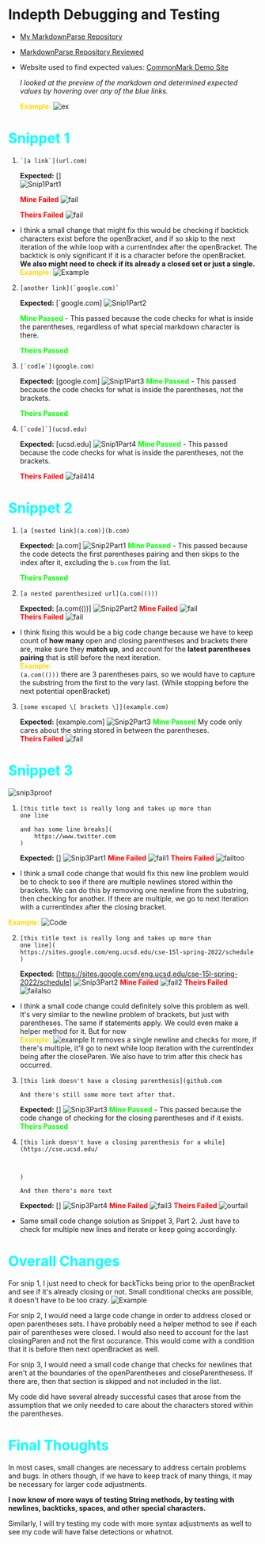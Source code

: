 # Indepth Debugging and Testing 

* [My MarkdownParse Repository](https://github.com/AllKeng/markdown-parser)

* [MarkdownParse Repository Reviewed](https://github.com/Mnohem/markdown-parser)

* Website used to find expected values: 
[CommonMark Demo Site](https://spec.commonmark.org/dingus/)

    *I looked at the preview of the markdown and determined expected values by hovering over any of the blue links.*  
    
    **<span style="color:gold">Example:**
    ![ex](4exampleOfExpectedLink.JPG)

# <span style="color:Cyan">Snippet 1

1. 
    ```
    `[a link`](url.com)
    ```
    **Expected:** []  
    ![Snip1Part1](4snippett1part1.JPG)

    **<span style="color:red">Mine Failed</span>**
        ![fail](4snip1part1fail.JPG)

    **<span style="color:red">Theirs Failed</span>**
        ![fail](4theirs411fail.JPG)
    
* I think a small change that might fix this would be checking if backtick characters exist before the openBracket, and if so skip to the next iteration of the while loop with a currentIndex after the openBracket. The backtick is only significant if it is a character before the openBracket.   
  **We also might need to check if its already a closed set or just a single.**   
  **<span style="color:gold">Example:**
  ![Example](4fixGraveProblem.JPG)
2. 
    ```
    [another link](`google.com)`
    ```
    **Expected:** [`google.com]
    ![Snip1Part2](4snippet1part2.JPG) 
     
    **<span style="color:lime">Mine Passed</span>**  - This passed because the code checks for what is inside the parentheses, regardless of what special markdown character is there.    

    **<span style="color:lime">Theirs Passed</span>**
    

3.  
    ```
    [`cod[e`](google.com)
    ```
    **Expected:** [google.com]
    ![Snip1Part3](4snippet1part3.JPG)
    **<span style="color:lime">Mine Passed</span>**   - This passed because the code checks for what is inside the parentheses, not the brackets.   

    **<span style="color:lime">Theirs Passed</span>**

4. 
    ```
    [`code]`](ucsd.edu)
    ```
    **Expected:** [ucsd.edu]
    ![Snip1Part4](4snippet1part4.JPG)
    **<span style="color:lime">Mine Passed</span>** - This passed because the code checks for what is inside the parentheses, not the brackets.  

    **<span style="color:red">Theirs Failed</span>**
    ![fail414](4theirs414fail.JPG)

# <span style="color:Cyan">Snippet 2

1. 
    ```
    [a [nested link](a.com)](b.com)
    ```
    **Expected:** [a.com]
    ![Snip2Part1](4snippet2part1.JPG)
    **<span style="color:lime">Mine Passed</span>**  - This passed because the code detects the first parentheses pairing and then skips to the index after it, excluding the `b.com` from the list.   

    **<span style="color:lime">Theirs Passed</span>**
    
2. 
    ```
    [a nested parenthesized url](a.com(()))
    ```
    **Expected:** [a.com(())]
    ![Snip2Part2](4snippet2part2.JPG)
    **<span style="color:red">Mine Failed</span>**
    ![fail](4snip2part2fail.JPG)  
    **<span style="color:red">Theirs Failed</span>**
    ![fail](4theirs422fail.JPG)
 * I think fixing this would be a big code change because we have to keep count of **how many** open and closing parentheses and brackets there are, make sure they **match up**, and account for the **latest parentheses pairing** that is still before the next iteration.   
 **<span style="color:gold">Example:</span>**  
 ` (a.com(())) `
 there are 3 parentheses pairs, so we would have to capture the substring from the first to the very last. (While stopping before the next potential openBracket)


3.  
    ```
    [some escaped \[ brackets \]](example.com)
    ```
    **Expected:** [example.com]
    ![Snip2Part3](4snippet2part3.JPG)
    **<span style="color:lime">Mine Passed</span>**  My code only cares about the string stored in between the parentheses.  
    **<span style="color:red">Theirs Failed</span>**
    ![fail](4theirs423fail.JPG)
# <span style="color:Cyan">Snippet 3
![snip3proof](4snippet3md.JPG)

1. 
    ```
    [this title text is really long and takes up more than 
    one line

    and has some line breaks](
        https://www.twitter.com
    )
    ```
    **Expected:** []
    ![Snip3Part1](4snippet3part1.JPG)
    **<span style="color:red">Mine Failed</span>**
    ![fail1](4snip3part1fail.JPG)
    **<span style="color:red">Theirs Failed</span>**
    ![failtoo](4theirs431fail.JPG)

* I think a small code change that would fix this new line problem would be to check to see if there are multiple newlines stored within the brackets. We can do this by removing one newline from the substring, then checking for another. If there are multiple, we go to next iteration with a currentIndex after the closing bracket.  

 **<span style="color:gold">Example:</span>**
 ![Code](4fixnewlineproblem.JPG)

2. 
    ```
    [this title text is really long and takes up more than 
    one line](
    https://sites.google.com/eng.ucsd.edu/cse-15l-spring-2022/schedule
    )
    ```
    **Expected:** [https://sites.google.com/eng.ucsd.edu/cse-15l-spring-2022/schedule]
    ![Snip3Part2](4snippet3part2.JPG)
    **<span style="color:red">Mine Failed</span>**
    ![fail2](4snip3part2fail.JPG)
    **<span style="color:red">Theirs Failed</span>**
    ![failalso](4theirs432fail.JPG)

* I think a small code change could definitely solve this problem as well. It's very similar to the newline problem of brackets, but just with parentheses. The same if statements apply. We could even make a helper method for it. But for now  
**<span style="color:gold">Example:</span>**
![example](4fixnewlineprob2.JPG)
It removes a single newline and checks for more, if there's multiple, it'll go to next while loop iteration with the currentIndex being after the closeParen. We also have to trim after this check has occurred.
  
3. 
    ```
    [this link doesn't have a closing parenthesis](github.com

    And there's still some more text after that.
    ```
    **Expected:** []
    ![Snip3Part3](4snippet3part3.JPG)
    **<span style="color:lime">Mine Passed</span>**  - This passed because the code change of checking for the closing parentheses and if it exists.  
    **<span style="color:lime">Theirs Passed</span>**

4. 
    ```
    [this link doesn't have a closing parenthesis for a while](https://cse.ucsd.edu/



    )

    And then there's more text

    ```
    **Expected:** []
    ![Snip3Part4](4snippet3part4.JPG)
    **<span style="color:red">Mine Failed</span>**
    ![fail3](4snip3part4fail.JPG)
    **<span style="color:red">Theirs Failed</span>**
    ![ourfail](4theirs434fail.JPG)

* Same small code change solution as Snippet 3, Part 2. Just have to check for multiple new lines and iterate or keep going accordingly.

# <span style="color:Cyan">Overall Changes
For snip 1, I just need to check for backTicks being prior to the openBracket and see if it's already closing or not. Small conditional checks are possible, it doesn't have to be too crazy.
![Example](4fixGraveProblem.JPG)

For snip 2, I would need a large code change in order to address closed or open parentheses sets. I have probably need a helper method to see if each pair of parentheses were closed. I would also need to account for the last closingParen and not the first occurance. This would come with a condition that it is before then next openBracket as well.  

For snip 3, I would need a small code change that checks for newlines that aren't at the boundaries of the openParentheses and closeParenthesess. If there are, then that section is skipped and not included in the list.

My code did have several already successful cases that arose from the assumption that we only needed to care about the characters stored within the parentheses.

# <span style="color:Cyan">Final Thoughts
In most cases, small changes are necessary to address certain problems and bugs. In others though, if we have to keep track of many things, it may be necessary for larger code adjustments. 

**I now know of more ways of testing String methods, by testing with newlines, backticks, spaces, and other special characters.**

Similarly, I will try testing my code with more syntax adjustments as well to see my code will have false detections or whatnot.